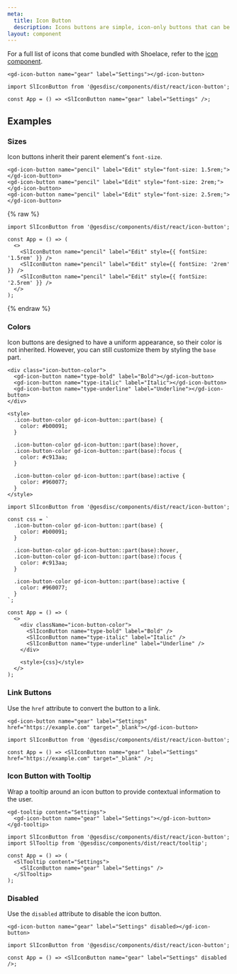 ```yaml
---
meta:
  title: Icon Button
  description: Icons buttons are simple, icon-only buttons that can be used for actions and in toolbars.
layout: component
---
```


For a full list of icons that come bundled with Shoelace, refer to the [icon component](/components/icon).

```html:preview
<gd-icon-button name="gear" label="Settings"></gd-icon-button>
```

```jsx:react
import SlIconButton from '@gesdisc/components/dist/react/icon-button';

const App = () => <SlIconButton name="gear" label="Settings" />;
```

## Examples

### Sizes

Icon buttons inherit their parent element's `font-size`.

```html:preview
<gd-icon-button name="pencil" label="Edit" style="font-size: 1.5rem;"></gd-icon-button>
<gd-icon-button name="pencil" label="Edit" style="font-size: 2rem;"></gd-icon-button>
<gd-icon-button name="pencil" label="Edit" style="font-size: 2.5rem;"></gd-icon-button>
```

{% raw %}

```jsx:react
import SlIconButton from '@gesdisc/components/dist/react/icon-button';

const App = () => (
  <>
    <SlIconButton name="pencil" label="Edit" style={{ fontSize: '1.5rem' }} />
    <SlIconButton name="pencil" label="Edit" style={{ fontSize: '2rem' }} />
    <SlIconButton name="pencil" label="Edit" style={{ fontSize: '2.5rem' }} />
  </>
);
```

{% endraw %}

### Colors

Icon buttons are designed to have a uniform appearance, so their color is not inherited. However, you can still customize them by styling the `base` part.

```html:preview
<div class="icon-button-color">
  <gd-icon-button name="type-bold" label="Bold"></gd-icon-button>
  <gd-icon-button name="type-italic" label="Italic"></gd-icon-button>
  <gd-icon-button name="type-underline" label="Underline"></gd-icon-button>
</div>

<style>
  .icon-button-color gd-icon-button::part(base) {
    color: #b00091;
  }

  .icon-button-color gd-icon-button::part(base):hover,
  .icon-button-color gd-icon-button::part(base):focus {
    color: #c913aa;
  }

  .icon-button-color gd-icon-button::part(base):active {
    color: #960077;
  }
</style>
```

```jsx:react
import SlIconButton from '@gesdisc/components/dist/react/icon-button';

const css = `
  .icon-button-color gd-icon-button::part(base) {
    color: #b00091;
  }

  .icon-button-color gd-icon-button::part(base):hover,
  .icon-button-color gd-icon-button::part(base):focus {
    color: #c913aa;
  }

  .icon-button-color gd-icon-button::part(base):active {
    color: #960077;
  }
`;

const App = () => (
  <>
    <div className="icon-button-color">
      <SlIconButton name="type-bold" label="Bold" />
      <SlIconButton name="type-italic" label="Italic" />
      <SlIconButton name="type-underline" label="Underline" />
    </div>

    <style>{css}</style>
  </>
);
```

### Link Buttons

Use the `href` attribute to convert the button to a link.

```html:preview
<gd-icon-button name="gear" label="Settings" href="https://example.com" target="_blank"></gd-icon-button>
```

```jsx:react
import SlIconButton from '@gesdisc/components/dist/react/icon-button';

const App = () => <SlIconButton name="gear" label="Settings" href="https://example.com" target="_blank" />;
```

### Icon Button with Tooltip

Wrap a tooltip around an icon button to provide contextual information to the user.

```html:preview
<gd-tooltip content="Settings">
  <gd-icon-button name="gear" label="Settings"></gd-icon-button>
</gd-tooltip>
```

```jsx:react
import SlIconButton from '@gesdisc/components/dist/react/icon-button';
import SlTooltip from '@gesdisc/components/dist/react/tooltip';

const App = () => (
  <SlTooltip content="Settings">
    <SlIconButton name="gear" label="Settings" />
  </SlTooltip>
);
```

### Disabled

Use the `disabled` attribute to disable the icon button.

```html:preview
<gd-icon-button name="gear" label="Settings" disabled></gd-icon-button>
```

```jsx:react
import SlIconButton from '@gesdisc/components/dist/react/icon-button';

const App = () => <SlIconButton name="gear" label="Settings" disabled />;
```
